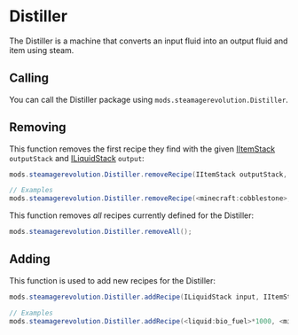 # Distiller

The Distiller is a machine that converts an input fluid into an output fluid and item using steam.

## Calling

You can call the Distiller package using `mods.steamagerevolution.Distiller`.

## Removing

This function removes the first recipe they find with the given [IItemStack](/Vanilla/Items/IItemStack/) `outputStack` and [ILiquidStack](/Vanilla/Liquids/ILiquidStack/) `output`:

```java
mods.steamagerevolution.Distiller.removeRecipe(IItemStack outputStack, ILiquidStack output);

// Examples
mods.steamagerevolution.Distiller.removeRecipe(<minecraft:cobblestone>, <liquid:lava>);
```

This function removes *all* recipes currently defined for the Distiller:

```java
mods.steamagerevolution.Distiller.removeAll();
```

## Adding

This function is used to add new recipes for the Distiller:

```java
mods.steamagerevolution.Distiller.addRecipe(ILiquidStack input, IItemStack outputStack, ILiquidStack output, int craftTime, int steamCost);

// Examples
mods.steamagerevolution.Distiller.addRecipe(<liquid:bio_fuel>*1000, <minecraft:dirt>, <liquid:ethanol>*1000, 200, 200);
```
